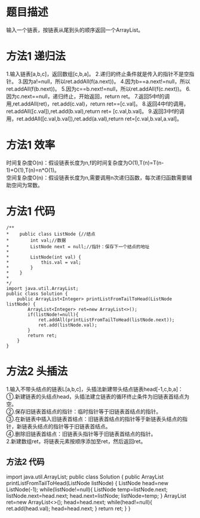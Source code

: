# 题目描述
输入一个链表，按链表从尾到头的顺序返回一个ArrayList。        
# 方法1 递归法
1.输入链表[a,b,c]，返回数组[c,b,a]。
2.递归的终止条件就是传入的指针不是空指针。
3.因为a!=null，所以ret.addAll(f(a.next))。
4.因为b==a.next!=null，所以ret.addAll(f(b.next))。
5.因为c==b.next!=null，所以ret.addAll(f(c.next))。
6.因为c.next==null，递归终止，开始返回，return ret。
7.返回5中f的调用,ret.addAll(ret)，ret.add(c.val)，return ret==[c.val]。
8.返回4中f的调用，ret.addAll([c.val]),ret.add(b.val),return ret= [c.val,b.val]。
9.返回3中f的调用，ret.addAll([c.val,b.val]),ret.add(a.val),return ret=[c.val,b.val,a.val]。
# 方法1 效率
时间复杂度O(n)：假设链表长度为n,f的时间复杂度为O(1),T(n)=T(n-1)+O(1),T(n)=n\*O(1)。  
空间复杂度O(n)：假设链表长度为n,需要调用n次递归函数，每次递归函数需要辅助空间为常数。  
# 方法1 代码
```
/**
*    public class ListNode {//结点
*        int val;//数据
*        ListNode next = null;//指针：保存下一个结点的地址
*
*        ListNode(int val) {
*            this.val = val;
*        }
*    }
*
*/
import java.util.ArrayList;
public class Solution {
    public ArrayList<Integer> printListFromTailToHead(ListNode listNode) {
        ArrayList<Integer> ret=new ArrayList<>();
        if(listNode!=null){
            ret.addAll(printListFromTailToHead(listNode.next));
            ret.add(listNode.val);
        }
        return ret;
    }
}
```
# 方法2 头插法
1.输入不带头结点的链表L[a,b,c]，头插法新建带头结点链表head[-1,c,b,a]：      
①.新建链表的头结点head，头插法建立链表的循环终止条件为旧链表首结点为空。    
②.保存旧链表首结点的指针：临时指针等于旧链表首结点的指针。    
③.在新链表中插入旧链表首结点：旧链表首结点的指针等于新链表头结点的指针，新链表头结点的指针等于旧链表首结点。     
④.删除旧链表首结点：旧链表头指针等于旧链表首结点的指针。       
2.新建数组ret，将链表元素按顺序添加至ret，然后返回ret。   

## 方法2 代码
import java.util.ArrayList;
public class Solution {
    public ArrayList<Integer> printListFromTailToHead(ListNode listNode) {
        ListNode head=new ListNode(-1);
        while(listNode!=null){
            ListNode temp=listNode.next;
            listNode.next=head.next;
            head.next=listNode;
            listNode=temp;
        }
        ArrayList<Integer> ret=new ArrayList<>();
        head=head.next;
        while(head!=null){
            ret.add(head.val);
            head=head.next;
        }
        return ret;
    }
}
